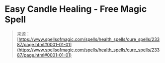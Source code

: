 <!--yml

category: 未分类

date: 2024-06-12 19:08:30

-->

# Easy Candle Healing - Free Magic Spell

> 来源：[https://www.spellsofmagic.com/spells/health_spells/cure_spells/23387/page.html#0001-01-01](https://www.spellsofmagic.com/spells/health_spells/cure_spells/23387/page.html#0001-01-01)

